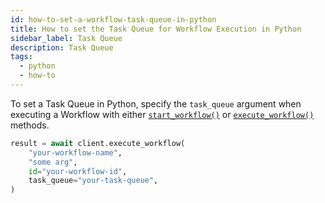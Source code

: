 ```yaml
---
id: how-to-set-a-workflow-task-queue-in-python
title: How to set the Task Queue for Workflow Execution in Python
sidebar_label: Task Queue
description: Task Queue
tags:
  - python
  - how-to
---
```


To set a Task Queue in Python, specify the `task_queue` argument when executing a Workflow with either [`start_workflow()`](https://python.temporal.io/temporalio.client.client#start_workflow) or [`execute_workflow()`](https://python.temporal.io/temporalio.client.client#execute_workflow) methods.

```python
result = await client.execute_workflow(
    "your-workflow-name",
    "some arg",
    id="your-workflow-id",
    task_queue="your-task-queue",
)
```
